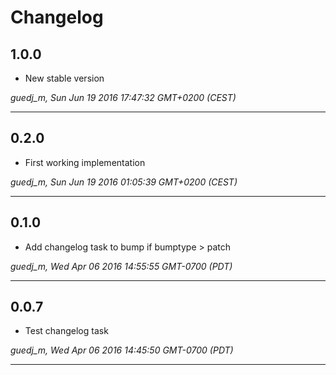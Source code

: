 # Changelog

## 1.0.0

* New stable version

*guedj_m, Sun Jun 19 2016 17:47:32 GMT+0200 (CEST)*

---
## 0.2.0

* First working implementation

*guedj_m, Sun Jun 19 2016 01:05:39 GMT+0200 (CEST)*

---
## 0.1.0

* Add changelog task to bump if bumptype > patch

*guedj_m, Wed Apr 06 2016 14:55:55 GMT-0700 (PDT)*

---
## 0.0.7

* Test changelog task

*guedj_m, Wed Apr 06 2016 14:45:50 GMT-0700 (PDT)*

---